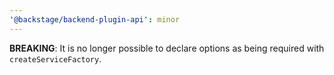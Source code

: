 ```yaml
---
'@backstage/backend-plugin-api': minor
---
```


**BREAKING**: It is no longer possible to declare options as being required with `createServiceFactory`.
